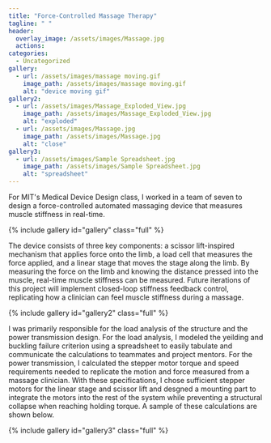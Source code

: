 ```yaml
---
title: "Force-Controlled Massage Therapy"
tagline: " "
header:
  overlay_image: /assets/images/Massage.jpg
  actions:
categories:
  - Uncategorized
gallery:
  - url: /assets/images/massage moving.gif
    image_path: /assets/images/massage moving.gif
    alt: "device moving gif"
gallery2:
  - url: /assets/images/Massage_Exploded_View.jpg
    image_path: /assets/images/Massage_Exploded_View.jpg
    alt: "exploded"
  - url: /assets/images/Massage.jpg
    image_path: /assets/images/Massage.jpg
    alt: "close"
gallery3:
  - url: /assets/images/Sample Spreadsheet.jpg
    image_path: /assets/images/Sample Spreadsheet.jpg
    alt: "spreadsheet"
---
```


For MIT's Medical Device Design class, I worked in a team of seven to design a force-controlled automated massaging device that measures muscle stiffness in real-time.

{% include gallery id="gallery" class="full" %}

The device consists of three key components: a scissor lift-inspired mechanism that applies force onto the limb, a load cell that measures the force applied, and a linear stage that moves the stage along the limb. By measuring the force on the limb and knowing the distance pressed into the muscle, real-time muscle stiffness can be measured. Future iterations of this project will implement closed-loop stiffness feedback control, replicating how a clinician can feel muscle stiffness during a massage.

{% include gallery id="gallery2" class="full" %}

I was primarily responsible for the load analysis of the structure and the power transmission design. For the load analysis, I modeled the yeilding and buckling failure criterion using a spreadsheet to easily tabulate and communicate the calculations to teammates and project mentors. For the power transmission, I calculated the stepper motor torque and speed requirements needed to replicate the motion and force measured from a massage clinician. With these specifications, I chose sufficient stepper motors for the linear stage and scissor lift and desgned a mounting part to integrate the motors into the rest of the system while preventing a structural collapse when reaching holding torque. A sample of these calculations are shown below.

{% include gallery id="gallery3" class="full" %}




